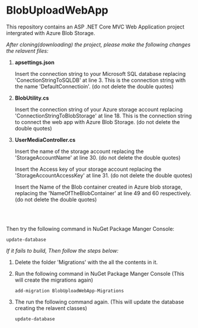 # BlobUploadWebApp
This repository contains an ASP .NET Core MVC Web Application project intergrated with Azure Blob Storage.

*After cloning(downloading) the project, please make the following changes the relavent files:*

1. **apsettings.json**

    Insert the connection string to your Microsoft SQL database replacing 'ConectionStringToSQLDB' at line 3. This is the connection string with the name 'DefaultConnectioin'. (do not delete the double quotes)

2. **BlobUtility.cs**

    Insert the connection string of your Azure storage account replacing 'ConnectionStringToBlobStorage' at line 18. This is the connection string to connect the web app with Azure Blob Storage. (do not delete the double quotes)

3. **UserMediaController.cs**

    Insert the name of the storage account replacing the 'StorageAccountName' at line 30. (do not delete the double quotes)
  
    Insert the Access key of your storage account replacing the 'StorageAccountAccessKey' at line 31. (do not delete the double quotes)
  
    Insert the Name of the Blob container created in Azure blob storage, replacing the 'NameOfTheBlobContainer' at line 49 and 60 respectively. (do not delete the double quotes)
    
    <br>
    <br>
    
Then try the following command in NuGet Package Manger Console:

    update-database
    
*If it fails to build, Then follow the steps below:*

1. Delete the folder 'Migrations' with the all the contents in it.

3. Run the following command in NuGet Package Manger Console (This will create the migrations again)

    `add-migration BlobUploadWebApp-Migrations`
    
4. The run the following command again. (This will update the database creating the relavent classes)

   `update-database`
